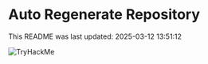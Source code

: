 # Auto Regenerate Repository

This README was last updated: 2025-03-12 13:51:12

 ![TryHackMe](https://tryhackme.com/badge/533634)